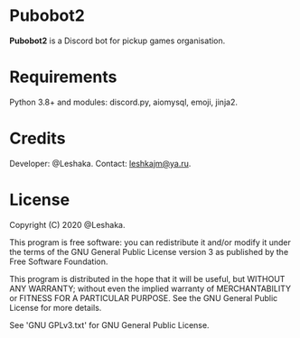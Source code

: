 # Pubobot2
**Pubobot2** is a Discord bot for pickup games organisation.
# Requirements
Python 3.8+ and modules: discord.py, aiomysql, emoji, jinja2.
# Credits
Developer: @Leshaka. Contact: leshkajm@ya.ru.
# License
Copyright (C) 2020 @Leshaka.

This program is free software: you can redistribute it and/or modify it under the terms of the GNU General Public License version 3 as published by the Free Software Foundation.

This program is distributed in the hope that it will be useful, but WITHOUT ANY WARRANTY; without even the implied warranty of MERCHANTABILITY or FITNESS FOR A PARTICULAR PURPOSE. See the GNU General Public License for more details.

See 'GNU GPLv3.txt' for GNU General Public License.
